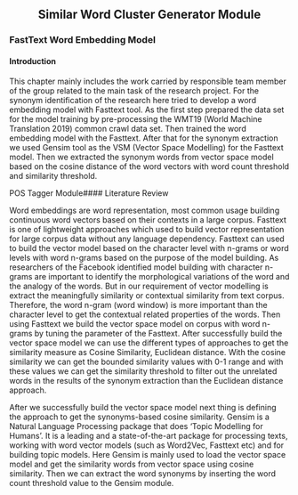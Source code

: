 <h2 align="center">Similar Word Cluster Generator Module</h2>

### FastText Word Embedding Model

#### Introduction

This chapter mainly includes the work carried by responsible team member of the group related to the main task of the research project. For the synonym identification of the research here tried to develop a word embedding model with Fasttext tool. As the first step prepared the data set for the model training by pre-processing the WMT19 (World Machine Translation 2019) common crawl data set. Then trained the word embedding model with the Fasttext. After that for the synonym extraction we used Gensim tool as the VSM (Vector Space Modelling) for the Fasttext model. Then we extracted the synonym words from vector space model based on the cosine distance of the word vectors with word count threshold and similarity threshold.

POS Tagger Module</h2>#### Literature Review

Word embeddings are word representation, most common usage building continuous word vectors based on their contexts in a large corpus. Fasttext is one of lightweight approaches which used to build vector representation for large corpus data without any language dependency. Fasttext can used to build the vector model based on the character level with n-grams or word levels with word n-grams based on the purpose of the model building.  As researchers of the Facebook identified model building with character n-grams are important to identify the morphological variations of the word and the analogy of the words. But in our requirement of vector modelling is extract the meaningfully similarity or contextual similarity from text corpus. Therefore, the word n-gram (word window) is more important than the character level to get the contextual related properties of the words. Then using Fasttext we build the vector space model on corpus with word n-grams by tuning the parameter of the Fasttext. After successfully build the vector space model we can use the different types of approaches to get the similarity measure as Cosine Similarity, Euclidean distance. With the cosine similarity we can get the bounded similarity values with 0-1 range and with these values we can get the similarity threshold to filter out the unrelated words in the results of the synonym extraction than the Euclidean distance approach.

After we successfully build the vector space model next thing is defining the approach to get the synonyms-based cosine similarity. Gensim is a Natural Language Processing package that does ‘Topic Modelling for Humans’. It is a leading and a state-of-the-art package for processing texts, working with word vector models (such as Word2Vec, Fasttext etc) and for building topic models. Here Gensim is mainly used to load the vector space model and get the similarity words from vector space using cosine similarity. Then we can extract the word synonyms by inserting the word count threshold value to the Gensim module.


<!--stackedit_data:
eyJoaXN0b3J5IjpbLTExMzc0Mzg5OTIsMjEwMjc0MjMyM119
-->